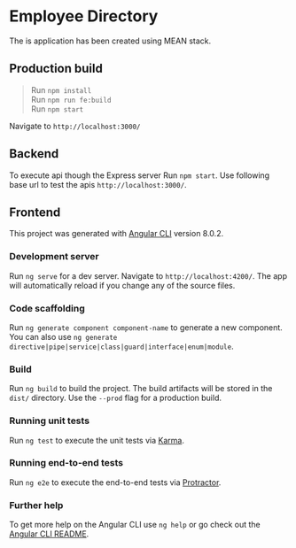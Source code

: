 # Employee Directory

The is application has been created using MEAN stack.

## Production build

> Run `npm install`  
> Run `npm run fe:build`  
> Run `npm start`  

Navigate to `http://localhost:3000/`

## Backend

To execute api though the Express server Run `npm start`. Use following base url to test the apis `http://localhost:3000/`.

## Frontend

This project was generated with [Angular CLI](https://github.com/angular/angular-cli) version 8.0.2.

### Development server

Run `ng serve` for a dev server. Navigate to `http://localhost:4200/`. The app will automatically reload if you change any of the source files.

### Code scaffolding

Run `ng generate component component-name` to generate a new component. You can also use `ng generate directive|pipe|service|class|guard|interface|enum|module`.

### Build

Run `ng build` to build the project. The build artifacts will be stored in the `dist/` directory. Use the `--prod` flag for a production build.

### Running unit tests

Run `ng test` to execute the unit tests via [Karma](https://karma-runner.github.io).

### Running end-to-end tests

Run `ng e2e` to execute the end-to-end tests via [Protractor](http://www.protractortest.org/).

### Further help

To get more help on the Angular CLI use `ng help` or go check out the [Angular CLI README](https://github.com/angular/angular-cli/blob/master/README.md).
